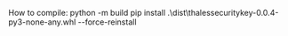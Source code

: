How to compile:
python -m build
pip install .\dist\thalessecuritykey-0.0.4-py3-none-any.whl --force-reinstall
